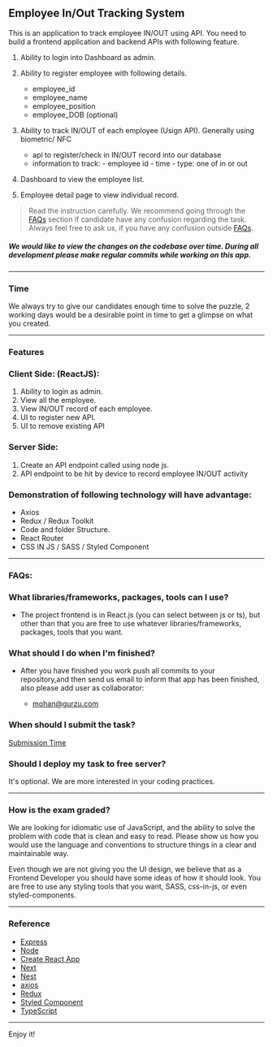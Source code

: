 

## Employee In/Out Tracking System

This is an application to track employee IN/OUT using API. You need to build a  frontend application and backend APIs with following feature.

1. Ability to login into Dashboard as admin.
2. Ability to register employee with following details.
    - employee_id
    - employee_name
    - employee_position
    - employee_DOB (optional)
    
3. Ability to track IN/OUT of each employee (Usign API). Generally using biometric/ NFC
    - api to register/check in IN/OUT record into our database
    - information to track:
          - employee id
          - time
          - type: one of in or out
4. Dashboard to view the employee list.
5. Employee detail page to view individual record.    



> Read the instruction carefully. We recommend going through the [FAQs](#faqs) section if candidate have any confusion regarding the task. Always feel free to ask us, if you have any confusion outside [FAQs](#faqs).


##### We would like to view the changes on the codebase over time. During all development please make regular commits while working on this app.
---
### Time

We always try to give our candidates enough time to solve the puzzle, 2 working days would be a desirable point in time to get a glimpse on what you created.

---
### Features

### Client Side: (ReactJS):

1. Ability to login as admin.
2. View all the employee.
3. View IN/OUT record of each employee.
4. UI to register new API.
5. UI to remove existing API

### Server Side:

1.  Create an API endpoint called using node js.
2.  API endpoint to be hit by device to record employee IN/OUT activity

### Demonstration of following technology will have advantage:

- Axios
- Redux / Redux Toolkit
- Code and folder Structure.
- React Router
- CSS IN JS / SASS / Styled Component

---

### FAQs:


### What libraries/frameworks, packages, tools can I use?

- The project frontend is in React.js (you can select between js or ts), but other than that you are free to use whatever
  libraries/frameworks, packages, tools that you want.

### What should I do when I'm finished?

- After you have finished you work push all commits to your repository,and then send us email
  to inform that app has been finished, also please add user as collaborator:
    
    - mohan@gurzu.com
  
 
 ### When should I submit the task?
  [Submission Time](#time)

  ### Should I  deploy my task to free server?
  It's optional. We are more interested in your coding practices. 


---
### How is the exam graded?

We are looking for idiomatic use of JavaScript, and the ability to solve the problem with code that is clean and easy to
read. Please show us how you would use the language and conventions to structure things in a clear and maintainable way.

Even though we are not giving you the UI design, we believe that as a Frontend Developer you should have some ideas of
how it should look. You are free to use any styling tools that you want, SASS, css-in-js, or even styled-components.

---
### Reference

- [Express](https://expressjs.com/)
- [Node](https://nodejs.org/)
- [Create React App](https://reactjs.org/docs/create-a-new-react-app.html)
- [Next](https://nextjs.org/)
- [Nest](https://nestjs.com/)
- [axios](https://github.com/axios/axios)
- [Redux](https://redux.js.org/)
- [Styled Component](https://www.styled-components.com/)
- [TypeScript](https://www.typescriptlang.org/)
---



Enjoy it!
